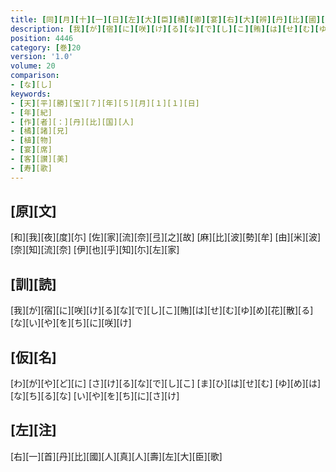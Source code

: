 ```yaml
---
title: [同][月][十][一][日][左][大][臣][橘][卿][宴][右][大][辨][丹][比][國][人][真][人][之][宅][歌][三][首]
description: [我][が][宿][に][咲][け][る][な][で][し][こ][賄][は][せ][む][ゆ][め][花][散][る][な][い][や][を][ち][に][咲][け]
position: 4446
category: [巻]20
version: '1.0'
volume: 20
comparison:
- [な][し]
keywords:
- [天][平][勝][宝][７][年][５][月][１][１][日]
- [年][紀]
- [作][者][：][丹][比][国][人]
- [橘][諸][兄]
- [植][物]
- [宴][席]
- [客][讃][美]
- [寿][歌]
---
```


## [原][文]

[和][我][夜][度][尓] [佐][家][流][奈][弖][之][故] [麻][比][波][勢][牟] [由][米][波][奈][知][流][奈] [伊][也][乎][知][尓][左][家]

## [訓][読]

[我][が][宿][に][咲][け][る][な][で][し][こ][賄][は][せ][む][ゆ][め][花][散][る][な][い][や][を][ち][に][咲][け]

## [仮][名]

[わ][が][や][ど][に] [さ][け][る][な][で][し][こ] [ま][ひ][は][せ][む] [ゆ][め][は][な][ち][る][な] [い][や][を][ち][に][さ][け]

## [左][注]

[右][一][首][丹][比][國][人][真][人][壽][左][大][臣][歌]
